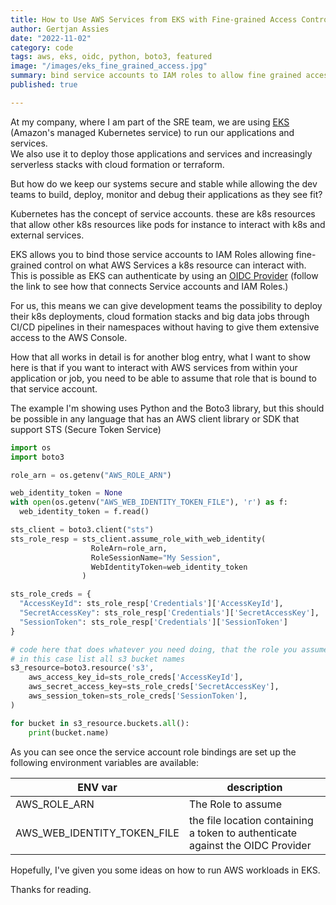 ```yaml
---
title: How to Use AWS Services from EKS with Fine-grained Access Control
author: Gertjan Assies
date: "2022-11-02"
category: code
tags: aws, eks, oidc, python, boto3, featured
image: "/images/eks_fine_grained_access.jpg"
summary: bind service accounts to IAM roles to allow fine grained access control from k8s resources.
published: true

---
```


At my company, where I am part of the SRE team, we are using [EKS](https://aws.amazon.com/eks/) (Amazon's managed Kubernetes service) to run our applications and services.  
We also use it to deploy those applications and services and increasingly serverless stacks with cloud formation or terraform.

But how do we keep our systems secure and stable while allowing the dev teams to build, deploy, monitor and debug their applications as they see fit?

Kubernetes has the concept of service accounts. these are k8s resources that allow other k8s resources like pods for instance to interact with k8s and external services.

EKS allows you to bind those service accounts to IAM Roles allowing fine-grained control on what AWS Services a k8s resource can interact with.  
This is possible as EKS can authenticate by using an [OIDC Provider](https://docs.aws.amazon.com/eks/latest/userguide/enable-iam-roles-for-service-accounts.html) (follow the link to see how that connects Service accounts and IAM Roles.)

For us, this means we can give development teams the possibility to deploy their k8s deployments, cloud formation stacks and big data jobs through CI/CD pipelines in their namespaces without having to give them extensive access to the AWS Console.

How that all works in detail is for another blog entry, what I want to show here is that if you want to interact with AWS services from within your application or job, you need to be able to assume that role that is bound to that service account.

The example I'm showing uses Python and the Boto3 library, but this should be possible in any language that has an AWS client library or SDK that support STS (Secure Token Service)

```python
import os
import boto3

role_arn = os.getenv("AWS_ROLE_ARN")

web_identity_token = None
with open(os.getenv("AWS_WEB_IDENTITY_TOKEN_FILE"), 'r') as f:
  web_identity_token = f.read()

sts_client = boto3.client("sts")
sts_role_resp = sts_client.assume_role_with_web_identity(
                  RoleArn=role_arn,
                  RoleSessionName="My Session",
                  WebIdentityToken=web_identity_token
                )

sts_role_creds = {
  "AccessKeyId": sts_role_resp['Credentials']['AccessKeyId'],
  "SecretAccessKey": sts_role_resp['Credentials']['SecretAccessKey'],
  "SessionToken": sts_role_resp['Credentials']['SessionToken']
}

# code here that does whatever you need doing, that the role you assume allows you to
# in this case list all s3 bucket names
s3_resource=boto3.resource('s3',
    aws_access_key_id=sts_role_creds['AccessKeyId'],
    aws_secret_access_key=sts_role_creds['SecretAccessKey'],
    aws_session_token=sts_role_creds['SessionToken'],
)

for bucket in s3_resource.buckets.all():
    print(bucket.name)
```

As you can see once the service account role bindings are set up the following environment variables are available:

| ENV var | description |
| -- | -- |
| AWS_ROLE_ARN | The Role to assume |
| AWS_WEB_IDENTITY_TOKEN_FILE | the file location containing a token to authenticate against the OIDC Provider |

Hopefully, I've given you some ideas on how to run AWS workloads in EKS.

Thanks for reading.
